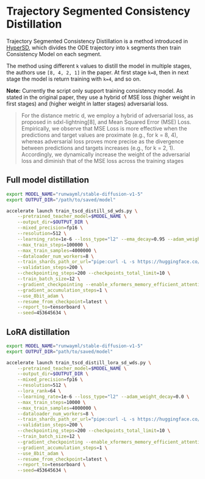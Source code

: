 # Trajectory Segmented Consistency Distillation
Trajectory Segmented Consistency Distillation is a method introduced in [HyperSD](https://arxiv.org/abs/2404.13686), which divides the ODE trajectory into `k` segments then train Consistency Model on each segment.

The method using different `k` values to distill the model in multiple stages, the authors use `[8, 4, 2, 1]` in the paper. At first stage `k=8`, then in next stage the model is return training with `k=4`, and so on.

**Note:** Currently the script only support training consistency model. As stated in the original paper, they use a hybrid of MSE loss (higher weight in first stages) and (higher weight in latter stages) adversarial loss.

> For the distance
metric d, we employ a hybrid of adversarial loss, as proposed in sdxl-lightning[8], and Mean Squared Error (MSE)
Loss. Empirically, we observe that MSE Loss is more effective when the predictions and target values are proximate
(e.g., for k = 8, 4), whereas adversarial loss proves more
precise as the divergence between predictions and targets
increases (e.g., for k = 2, 1). Accordingly, we dynamically
increase the weight of the adversarial loss and diminish that
of the MSE loss across the training stages

## Full model distillation
```bash
export MODEL_NAME="runwayml/stable-diffusion-v1-5"
export OUTPUT_DIR="/path/to/saved/model"

accelerate launch train_tscd_distill_sd_wds.py \
    --pretrained_teacher_model=$MODEL_NAME \
    --output_dir=$OUTPUT_DIR \
    --mixed_precision=fp16 \
    --resolution=512 \
    --learning_rate=1e-6 --loss_type="l2" --ema_decay=0.95 --adam_weight_decay=0.0 \
    --max_train_steps=100000 \
    --max_train_samples=4000000 \
    --dataloader_num_workers=8 \
    --train_shards_path_or_url="pipe:curl -L -s https://huggingface.co/datasets/laion/conceptual-captions-12m-webdataset/resolve/main/data/{00000..01099}.tar?download=true" \
    --validation_steps=200 \
    --checkpointing_steps=200 --checkpoints_total_limit=10 \
    --train_batch_size=12 \
    --gradient_checkpointing --enable_xformers_memory_efficient_attention \
    --gradient_accumulation_steps=1 \
    --use_8bit_adam \
    --resume_from_checkpoint=latest \
    --report_to=tensorboard \
    --seed=453645634 \
```
## LoRA distillation
```bash
export MODEL_NAME="runwayml/stable-diffusion-v1-5"
export OUTPUT_DIR="path/to/saved/model"

accelerate launch train_tscd_distill_lora_sd_wds.py \
    --pretrained_teacher_model=$MODEL_NAME \
    --output_dir=$OUTPUT_DIR \
    --mixed_precision=fp16 \
    --resolution=512 \
    --lora_rank=64 \
    --learning_rate=1e-6 --loss_type="l2" --adam_weight_decay=0.0 \
    --max_train_steps=10000 \
    --max_train_samples=4000000 \
    --dataloader_num_workers=8 \
    --train_shards_path_or_url="pipe:curl -L -s https://huggingface.co/datasets/laion/conceptual-captions-12m-webdataset/resolve/main/data/{00000..01099}.tar?download=true" \
    --validation_steps=200 \
    --checkpointing_steps=200 --checkpoints_total_limit=10 \
    --train_batch_size=12 \
    --gradient_checkpointing --enable_xformers_memory_efficient_attention \
    --gradient_accumulation_steps=1 \
    --use_8bit_adam \
    --resume_from_checkpoint=latest \
    --report_to=tensorboard \
    --seed=453645634 \
```
